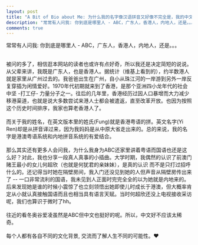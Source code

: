 ```yaml
---
layout: post
title: "A Bit of Bio about Me: 为什么我的名字像汉语拼音又好像不完全是，我的中文水平又是怎么回事"
description: "常常有人问我: 你到底是哪里人 - ABC，广东人，香港人，内地人，还是。。。"
comments: true
---
```



常常有人问我: 你到底是哪里人 - ABC，广东人，香港人，内地人，还是。。。

<br>
被问的多了，相信逛本网站的读者也或许有点好奇，所以我还是决定简短的说说。从父辈来讲，我既是广东人，也是香港人。据统计（维基上看到的），约半数港人就是家里从广州过去的。我爸爸出生在广州，自小从珠江河的一岸游到另外一岸反复穿插为闲情爱好。1970年代初期就来到了香港，是那个亚洲四小龙年代的社会中坚 -打工仔- 力量分子之一。往后的几年里，香港经历过因人口暴增而大力减少移港渠道，也就是说大多数尝试来港人士都会被遣返，直至改革开放。也因为按照这个历史时间排序，我家也算老香港人了。
<br/>

<br>
而关于我的姓名，在英文版本里的姓氏(Fung)就是香港粤语的拼。英文名字(Yi Ren)却是从拼音译过来，因为我妈妈是从中原大省走出来的。总的来说，我的名字是港澳粤语系统和内地拼音系统的有爱结合。
<br/>

<br>
那么其实还有更多人会问我，为什么我身为ABC还家里讲着粤语而国语也还是这么好？对此，我也分享一段真人真事的小插曲。大学时期，我偶然的认识了前澳门赌王最小的女儿何超欣（也就是何犹君的亲妹妹），是真的认识 而不是只打过招呼什么的。还记得当时她在隔壁房间，我入门还没见到她的人但声音从隔壁房传出来了 -- 一口非常流利的国语，我未见到人正面时完完全全的以为她就是内地来的。后来发现她是谁的时候小震惊了也立刻领悟出她即使儿时成长于港澳，但大概率肯定从小就认真接触国语而且也相当具有语言天赋。当时何超欣还没上电视接收采访呢，我们也算识于微时了hh。
<br/>

<br>
往近的看冬奥谷爱凌虽然是ABC但中文也挺好的呢。所以，中文好不应该太稀奇。
<br/>

<br>
每个人都有各自不同的文化背景, 交流而了解人生不同的可能性。❤
<br/>
